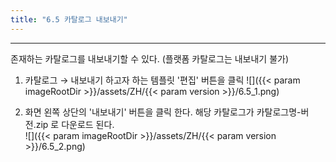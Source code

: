 ```yaml
---
title: "6.5 카탈로그 내보내기"
---
```


---
존재하는 카탈로그를 내보내기할 수 있다. \(플랫폼 카탈로그는 내보내기 불가\)

1. 카탈로그 → 내보내기 하고자 하는 템플릿 '편집' 버튼을 클릭
    ![]({{< param imageRootDir >}}/assets/ZH/{{< param version >}}/6.5_1.png)

2. 화면 왼쪽 상단의 '내보내기' 버튼을 클릭 한다. 해당 카탈로그가 카탈로그명-버전.zip 로 다운로드 된다.  
    ![]({{< param imageRootDir >}}/assets/ZH/{{< param version >}}/6.5_2.png)

